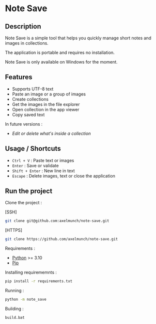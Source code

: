 # Note Save

## Description

Note Save is a simple tool that helps you quickly manage short notes and images in collections.

The application is portable and requires no installation.

Note Save is only available on Windows for the moment.

## Features

- Supports UTF-8 text
- Paste an image or a group of images
- Create collections
- Get the images in the file explorer
- Open collection in the app viewer
- Copy saved text

In future versions :
  - *Edit or delete what's inside a collection*

## Usage / Shortcuts

- `Ctrl + V` : Paste text or images
- `Enter` : Save or validate
- `Shift + Enter` : New line in text
- `Escape` : Delete images, text or close the application

## Run the project

Clone the project :

[SSH]
```sh
git clone git@github.com:axelmunch/note-save.git
```
[HTTPS]
```sh
git clone https://github.com/axelmunch/note-save.git
```

Requirements :

- [Python](https://www.python.org/) >= 3.10
- [Pip](https://pypi.org/project/pip/)

Installing requirememnts :

```sh
pip install -r requirements.txt
```

Running :

```sh
python -m note_save
```

Building :

```sh
build.bat
```
